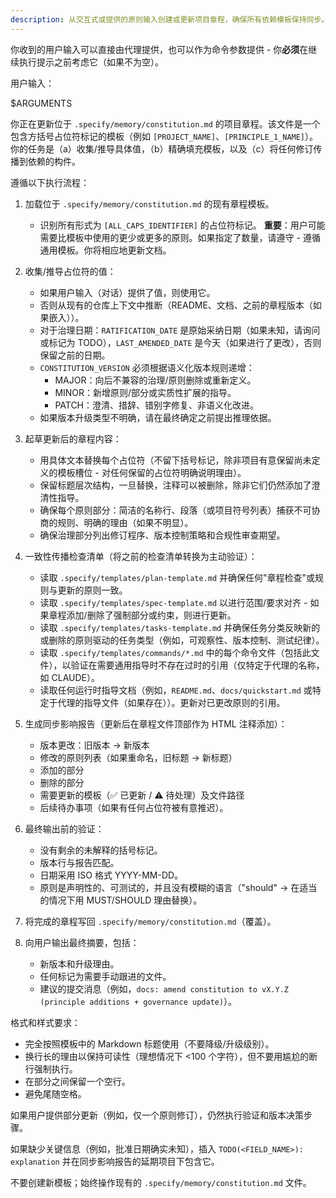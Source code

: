 ```yaml
---
description: 从交互式或提供的原则输入创建或更新项目章程，确保所有依赖模板保持同步。
---
```


你收到的用户输入可以直接由代理提供，也可以作为命令参数提供 - 你**必须**在继续执行提示之前考虑它（如果不为空）。

用户输入：

$ARGUMENTS

你正在更新位于 `.specify/memory/constitution.md` 的项目章程。该文件是一个包含方括号占位符标记的模板（例如 `[PROJECT_NAME]`、`[PRINCIPLE_1_NAME]`）。你的任务是（a）收集/推导具体值，（b）精确填充模板，以及（c）将任何修订传播到依赖的构件。

遵循以下执行流程：

1. 加载位于 `.specify/memory/constitution.md` 的现有章程模板。
   - 识别所有形式为 `[ALL_CAPS_IDENTIFIER]` 的占位符标记。
   **重要**：用户可能需要比模板中使用的更少或更多的原则。如果指定了数量，请遵守 - 遵循通用模板。你将相应地更新文档。

2. 收集/推导占位符的值：
   - 如果用户输入（对话）提供了值，则使用它。
   - 否则从现有的仓库上下文中推断（README、文档、之前的章程版本（如果嵌入））。
   - 对于治理日期：`RATIFICATION_DATE` 是原始采纳日期（如果未知，请询问或标记为 TODO），`LAST_AMENDED_DATE` 是今天（如果进行了更改），否则保留之前的日期。
   - `CONSTITUTION_VERSION` 必须根据语义化版本规则递增：
     * MAJOR：向后不兼容的治理/原则删除或重新定义。
     * MINOR：新增原则/部分或实质性扩展的指导。
     * PATCH：澄清、措辞、错别字修复、非语义化改进。
   - 如果版本升级类型不明确，请在最终确定之前提出推理依据。

3. 起草更新后的章程内容：
   - 用具体文本替换每个占位符（不留下括号标记，除非项目有意保留尚未定义的模板槽位 - 对任何保留的占位符明确说明理由）。
   - 保留标题层次结构，一旦替换，注释可以被删除，除非它们仍然添加了澄清性指导。
   - 确保每个原则部分：简洁的名称行、段落（或项目符号列表）捕获不可协商的规则、明确的理由（如果不明显）。
   - 确保治理部分列出修订程序、版本控制策略和合规性审查期望。

4. 一致性传播检查清单（将之前的检查清单转换为主动验证）：
   - 读取 `.specify/templates/plan-template.md` 并确保任何"章程检查"或规则与更新的原则一致。
   - 读取 `.specify/templates/spec-template.md` 以进行范围/要求对齐 - 如果章程添加/删除了强制部分或约束，则进行更新。
   - 读取 `.specify/templates/tasks-template.md` 并确保任务分类反映新的或删除的原则驱动的任务类型（例如，可观察性、版本控制、测试纪律）。
   - 读取 `.specify/templates/commands/*.md` 中的每个命令文件（包括此文件），以验证在需要通用指导时不存在过时的引用（仅特定于代理的名称，如 CLAUDE）。
   - 读取任何运行时指导文档（例如，`README.md`、`docs/quickstart.md` 或特定于代理的指导文件（如果存在））。更新对已更改原则的引用。

5. 生成同步影响报告（更新后在章程文件顶部作为 HTML 注释添加）：
   - 版本更改：旧版本 → 新版本
   - 修改的原则列表（如果重命名，旧标题 → 新标题）
   - 添加的部分
   - 删除的部分
   - 需要更新的模板（✅ 已更新 / ⚠ 待处理）及文件路径
   - 后续待办事项（如果有任何占位符被有意推迟）。

6. 最终输出前的验证：
   - 没有剩余的未解释的括号标记。
   - 版本行与报告匹配。
   - 日期采用 ISO 格式 YYYY-MM-DD。
   - 原则是声明性的、可测试的，并且没有模糊的语言（"should" → 在适当的情况下用 MUST/SHOULD 理由替换）。

7. 将完成的章程写回 `.specify/memory/constitution.md`（覆盖）。

8. 向用户输出最终摘要，包括：
   - 新版本和升级理由。
   - 任何标记为需要手动跟进的文件。
   - 建议的提交消息（例如，`docs: amend constitution to vX.Y.Z (principle additions + governance update)`）。

格式和样式要求：
- 完全按照模板中的 Markdown 标题使用（不要降级/升级级别）。
- 换行长的理由以保持可读性（理想情况下 <100 个字符），但不要用尴尬的断行强制执行。
- 在部分之间保留一个空行。
- 避免尾随空格。

如果用户提供部分更新（例如，仅一个原则修订），仍然执行验证和版本决策步骤。

如果缺少关键信息（例如，批准日期确实未知），插入 `TODO(<FIELD_NAME>): explanation` 并在同步影响报告的延期项目下包含它。

不要创建新模板；始终操作现有的 `.specify/memory/constitution.md` 文件。
